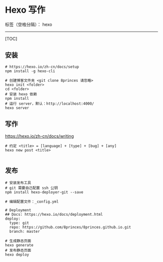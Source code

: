 # Hexo 写作

标签（空格分隔）： hexo

---

[TOC]

## 安装

```
# https://hexo.io/zh-cn/docs/setup
npm install -g hexo-cli

# 创建博客文件夹 <git clone 8princes 请忽略>
hexo init <folder>
cd <folder>
# 安装 hexo 依赖
npm install
# 运行 server，默认：http://localhost:4000/
hexo server
```

## 写作

https://hexo.io/zh-cn/docs/writing

```
# 约定 <title> = [language] + [type] + [bug] + [any]
hexo new post <title>


```

## 发布

```
# 安装发布工具
# git 需要自己配置 ssh 公钥
npm install hexo-deployer-git --save

# 编辑配置文件：_config.yml

# Deployment
## Docs: https://hexo.io/docs/deployment.html
deploy:
  type: git
  repo: https://github.com/8princes/8princes.github.io.git
  branch: master

# 生成静态页面
hexo generate
# 发布静态页面
hexo deploy
```

